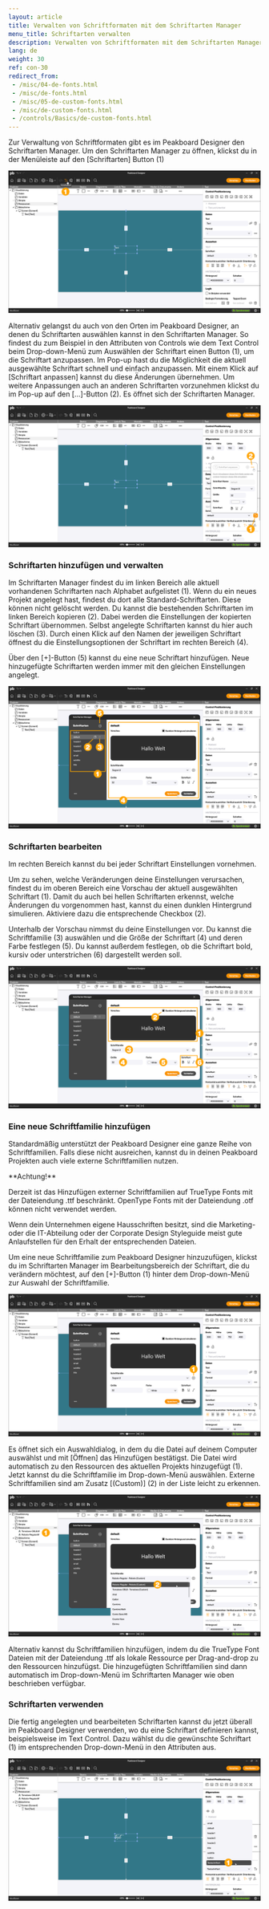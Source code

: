 ```yaml
---
layout: article
title: Verwalten von Schriftformaten mit dem Schriftarten Manager
menu_title: Schriftarten verwalten
description: Verwalten von Schriftformaten mit dem Schriftarten Manager
lang: de
weight: 30
ref: con-30
redirect_from:
 - /misc/04-de-fonts.html
 - /misc/de-fonts.html
 - /misc/05-de-custom-fonts.html
 - /misc/de-custom-fonts.html
 - /controls/Basics/de-custom-fonts.html
---
```


Zur Verwaltung von Schriftformaten gibt es im Peakboard Designer den Schriftarten Manager.
Um den Schriftarten Manager zu öffnen, klickst du in der Menüleiste auf den [Schriftarten] Button (1)

![Schriftarten Manager öffnen](/assets/images/Controls/fonts/de_fonts-01.png)

Alternativ gelangst du auch von den Orten im Peakboard Designer, an denen du Schriftarten auswählen kannst in den Schriftarten Manager. So findest du zum Beispiel in den Attributen von Controls wie dem Text Control beim Drop-down-Menü zum Auswählen der Schriftart einen Button (1), um die Schriftart anzupassen. Im Pop-up hast du die Möglichkeit die aktuell ausgewählte Schriftart schnell und einfach anzupassen. Mit einem Klick auf [Schriftart anpassen] kannst du diese Änderungen übernehmen. Um weitere Anpassungen auch an anderen Schriftarten vorzunehmen klickst du im Pop-up auf den [...]-Button (2). Es öffnet sich der Schriftarten Manager.

![Schriftarten Manager alternativ öffnen](/assets/images/Controls/fonts/de_fonts-02.png)

### Schriftarten hinzufügen und verwalten

Im Schriftarten Manager findest du im linken Bereich alle aktuell vorhandenen Schriftarten nach Alphabet aufgelistet (1).
Wenn du ein neues Projekt angelegt hast, findest du dort alle Standard-Schriftarten. Diese können nicht gelöscht werden.
Du kannst die bestehenden Schriftarten im linken Bereich kopieren (2). Dabei werden die Einstellungen der kopierten Schriftart übernommen. Selbst angelegte Schriftarten kannst du hier auch löschen (3). Durch einen Klick auf den Namen der jeweiligen Schriftart öffnest du die Einstellungsoptionen der Schriftart im rechten Bereich (4).

Über den [+]-Button (5) kannst du eine neue Schriftart hinzufügen. Neue hinzugefügte Schriftarten werden immer mit den gleichen Einstellungen angelegt.

![Schriftarten hinzufügen und verwalten](/assets/images/Controls/fonts/de_fonts-03.png)

### Schriftarten bearbeiten

Im rechten Bereich kannst du bei jeder Schriftart Einstellungen vornehmen.

Um zu sehen, welche Veränderungen deine Einstellungen verursachen, findest du im oberen Bereich eine Vorschau der aktuell ausgewählten Schriftart (1). Damit du auch bei hellen Schriftarten erkennst, welche Änderungen du vorgenommen hast, kannst du einen dunklen Hintergrund simulieren. Aktiviere dazu die entsprechende Checkbox (2).

Unterhalb der Vorschau nimmst du deine Einstellungen vor. Du kannst die Schriftfamilie (3) auswählen und die Größe der Schriftart (4) und deren Farbe festlegen (5). Du kannst außerdem festlegen, ob die Schriftart bold, kursiv oder unterstrichen (6) dargestellt werden soll.

![Schriftarten bearbeiten](/assets/images/Controls/fonts/de_fonts-04.png)

### Eine neue Schriftfamilie hinzufügen

Standardmäßig unterstützt der Peakboard Designer eine ganze Reihe von Schriftfamilien.
Falls diese nicht ausreichen, kannst du in deinen Peakboard Projekten auch viele externe Schriftfamilien nutzen.

<div class="box-warning" markdown="1">
**Achtung!**

Derzeit ist das Hinzufügen externer Schriftfamilien auf TrueType Fonts mit der Dateiendung .ttf beschränkt. OpenType Fonts mit der Dateiendung .otf können nicht verwendet werden.
</div>

Wenn dein Unternehmen eigene Hausschriften besitzt, sind die Marketing- oder die IT-Abteilung oder der Corporate Design Styleguide meist gute Anlaufstellen für den Erhalt der entsprechenden Dateien.

Um eine neue Schriftfamilie zum Peakboard Designer hinzuzufügen, klickst du im Schriftarten Manager im Bearbeitungsbereich der Schriftart, die du verändern möchtest, auf den [+]-Button (1) hinter dem Drop-down-Menü zur Auswahl der Schriftfamilie.

![Schriftfamilie hinzufügen](/assets/images/Controls/fonts/de_fonts-05.png)

Es öffnet sich ein Auswahldialog, in dem du die Datei auf deinem Computer auswählst und mit [Öffnen] das Hinzufügen bestätigst.
Die Datei wird automatisch zu den Ressourcen des aktuellen Projekts hinzugefügt (1).
Jetzt kannst du die Schriftfamilie im Drop-down-Menü auswählen. Externe Schriftfamilien sind am Zusatz [(Custom)] (2) in der Liste leicht zu erkennen.

![Schriftfamilie auswählen](/assets/images/Controls/fonts/de_fonts-06.png)

Alternativ kannst du Schriftfamilien hinzufügen, indem du die TrueType Font Dateien mit der Dateiendung .ttf als lokale Ressource per Drag-and-drop zu den Ressourcen hinzufügst. Die hinzugefügten Schriftfamilien sind dann automatisch im Drop-down-Menü im Schriftarten Manager wie oben beschrieben verfügbar.

### Schriftarten verwenden

Die fertig angelegten und bearbeiteten Schriftarten kannst du jetzt überall im Peakboard Designer verwenden, wo du eine Schriftart definieren kannst, beispielsweise im Text Control.
Dazu wählst du die gewünschte Schriftart (1) im entsprechenden Drop-down-Menü in den Attributen aus.

![Schriftart verwenden](/assets/images/Controls/fonts/de_fonts-07.png)

